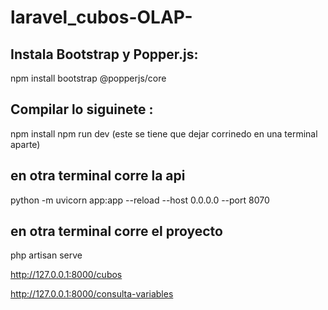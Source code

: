 # laravel_cubos-OLAP-


## Instala Bootstrap y Popper.js:

npm install bootstrap @popperjs/core


## Compilar lo siguinete :
npm install
npm run dev (este se tiene que dejar corrinedo en una terminal aparte)

## en otra terminal corre la api
python -m uvicorn app:app --reload --host 0.0.0.0 --port 8070  

## en otra terminal corre el proyecto 

php artisan serve


http://127.0.0.1:8000/cubos

http://127.0.0.1:8000/consulta-variables


